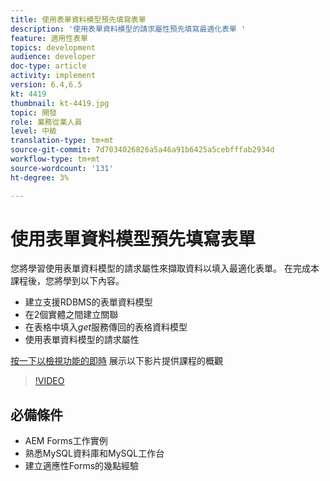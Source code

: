 ```yaml
---
title: 使用表單資料模型預先填寫表單
description: '使用表單資料模型的請求屬性預先填寫最適化表單 '
feature: 適用性表單
topics: development
audience: developer
doc-type: article
activity: implement
version: 6.4,6.5
kt: 4419
thumbnail: kt-4419.jpg
topic: 開發
role: 業務從業人員
level: 中級
translation-type: tm+mt
source-git-commit: 7d7034026826a5a46a91b6425a5cebfffab2934d
workflow-type: tm+mt
source-wordcount: '131'
ht-degree: 3%

---
```



# 使用表單資料模型預先填寫表單

您將學習使用表單資料模型的請求屬性來擷取資料以填入最適化表單。
在完成本課程後，您將學到以下內容。

* 建立支援RDBMS的表單資料模型
* 在2個實體之間建立關聯
* 在表格中填入&#x200B;_get_&#x200B;服務傳回的表格資料模型
* 使用表單資料模型的請求屬性


[按一下以檢視功能的即時](https://forms.enablementadobe.com/content/dam/formsanddocuments/fdmwithrequestparameterinurl/jcr:content?wcmmode=disabled&amp;empID=207)
展示以下影片提供課程的概觀
>[!VIDEO](https://video.tv.adobe.com/v/36387/quality=9)

## 必備條件

* AEM Forms工作實例
* 熟悉MySQL資料庫和MySQL工作台
* 建立適應性Forms的幾點經驗

